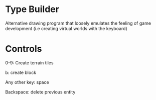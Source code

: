 # Type Builder
Alternative drawing program that loosely emulates the feeling of game development (i.e creating virtual worlds with the keyboard)

# Controls
0-9: Create terrain tiles

b: create block

Any other key: space

Backspace: delete previous entity

